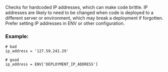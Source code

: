 Checks for hardcoded IP addresses, which can make code
brittle. IP addresses are likely to need to be changed when code
is deployed to a different server or environment, which may break
a deployment if forgotten. Prefer setting IP addresses in ENV or
other configuration.

### Example:

    # bad
    ip_address = '127.59.241.29'

    # good
    ip_address = ENV['DEPLOYMENT_IP_ADDRESS']
